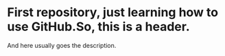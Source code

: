 # First repository, just learning how to use GitHub.So, this is a header.
And here usually goes the description.
